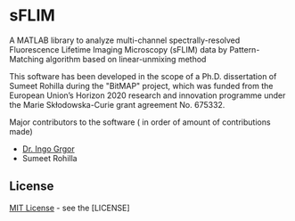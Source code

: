 # sFLIM
A MATLAB library to analyze multi-channel spectrally-resolved Fluorescence Lifetime Imaging Microscopy (sFLIM) data by Pattern-Matching algorithm based on linear-unmixing method

This software has been developed in the scope of a Ph.D. dissertation of Sumeet Rohilla during the "BitMAP" project, which was funded from the European Union’s Horizon 2020 research and innovation programme under the Marie Skłodowska-Curie grant agreement No. 675332.

Major contributors to the software ( in order of amount of contributions made)
- [Dr. Ingo Grgor](https://www.uni-goettingen.de/de/dr.+ingo+gregor/513986.html)
- Sumeet Rohilla

## License
[MIT License](http://opensource.org/licenses/MIT) - see the [LICENSE]
